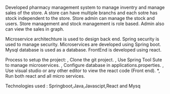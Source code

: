 Developed pharmacy management system to manage inventry and manage sales of the store. A store can have multiple branchs and each sotre has stock independent to the store. Store admin can manage the stock and users. Store management and stock management is role based. Admin also can view the sales in graph.

Microservice architechture is used to design back end. Spring security is used to manage security. Microservices are developed using Spring boot. Mysql database is used as a database. FrontEnd is developed using react.

Process to setup the project: , Clone the git project. , Use Spring Tool Sute to manage microservices. , Configure database in applications.properties. , Use visual studio or any other editor to view the react code (Front end). *, Run both react and all micro services.

Technologies used : Springboot,Java,Javascipt,React and Mysq
